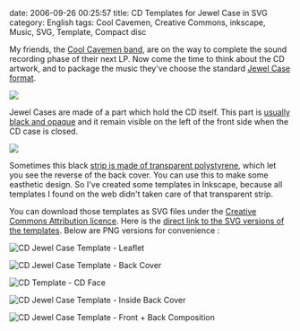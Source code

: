 date: 2006-09-26 00:25:57
title: CD Templates for Jewel Case in SVG
category: English
tags: Cool Cavemen, Creative Commons, inkscape, Music, SVG, Template, Compact disc

My friends, the [Cool Cavemen band](http://coolcavemen.com), are on the way to complete the sound recording phase of their next LP. Now come the time to think about the CD artwork, and to package the music they've choose the standard [Jewel Case format](http://en.wikipedia.org/wiki/Jewel_case).

[![](http://ws.assoc-amazon.com/widgets/q?_encoding=UTF8&Format=_SL110_&ASIN=B000FECBSA&MarketPlace=US&ID=AsinImage&WS=1&tag=kevideld-20&ServiceVersion=20070822)](http://www.amazon.com/dp/B000FECBSA/?tag=kevideld-20)

Jewel Cases are made of a part which hold the CD itself. This part is [usually black and opaque](http://www.amazon.com/dp/B000FECBSA/?tag=kevideld-20) and it remain visible on the left of the front side when the CD case is closed.

[![](http://ws.assoc-amazon.com/widgets/q?_encoding=UTF8&Format=_SL110_&ASIN=B002ROGCG8&MarketPlace=US&ID=AsinImage&WS=1&tag=kevideld-20&ServiceVersion=20070822)](http://www.amazon.com/dp/B002ROGCG8/?tag=kevideld-20)

Sometimes this black [strip is made of transparent polystyrene](http://www.amazon.com/dp/B002ROGCG8/?tag=kevideld-20), which let you see the reverse of the back cover. You can use this to make some easthetic design. So I've created some templates in Inkscape, because all templates I found on the web didn't taken care of that transparent strip.

You can download those templates as SVG files under the [Creative Commons Attribution licence](http://creativecommons.org/licenses/by/2.5/). Here is the [direct link to the SVG versions of the templates](http://kevin.deldycke.com/documents/). Below are PNG versions for convenience :

![CD Jewel Case Template - Leaflet](/uploads/2006/cd-template-jewel-case-leaflet.png)

![CD Jewel Case Template - Back Cover](/uploads/2006/cd-template-jewel-case-back.png)

![CD Template - CD Face](/uploads/2006/cd-template-cd-face.png)

![CD Jewel Case Template - Inside Back Cover](/uploads/2006/cd-template-jewel-case-inside-back-cover.png)

![CD Jewel Case Template - Front + Back Composition](/uploads/2006/cd-template-jewel-case-front-back-composition.png)
